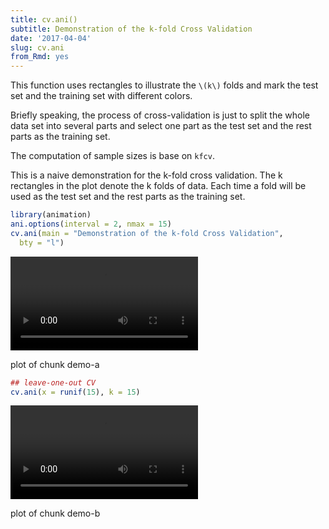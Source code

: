 ```yaml
---
title: cv.ani()
subtitle: Demonstration of the k-fold Cross Validation
date: '2017-04-04'
slug: cv.ani
from_Rmd: yes
---
```


This function uses rectangles to illustrate the `\(k\)` folds and
mark the test set and the training set with different colors.

Briefly speaking, the process of cross-validation is just to split
the whole data set into several parts and select one part as the
test set and the rest parts as the training set.

The computation of sample sizes is base on `kfcv`.

 
This is a naive demonstration for the k-fold cross validation. The k rectangles in the plot denote the k folds of data. Each time a fold will be used as the test set and the rest parts as the training set. 


```r
library(animation)
ani.options(interval = 2, nmax = 15)
cv.ani(main = "Demonstration of the k-fold Cross Validation", 
  bty = "l")
```

<video controls loop autoplay><source src="/figures/animation/example/cv-ani/demo-a.mp4" /><p>plot of chunk demo-a</p></video>




```r
## leave-one-out CV
cv.ani(x = runif(15), k = 15)
```

<video controls loop autoplay><source src="/figures/animation/example/cv-ani/demo-b.mp4" /><p>plot of chunk demo-b</p></video>


